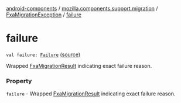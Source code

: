 [android-components](../../index.md) / [mozilla.components.support.migration](../index.md) / [FxaMigrationException](index.md) / [failure](./failure.md)

# failure

`val failure: `[`Failure`](../-fxa-migration-result/-failure/index.md) [(source)](https://github.com/mozilla-mobile/android-components/blob/master/components/support/migration/src/main/java/mozilla/components/support/migration/FennecFxaMigration.kt#L43)

Wrapped [FxaMigrationResult](../-fxa-migration-result/index.md) indicating exact failure reason.

### Property

`failure` - Wrapped [FxaMigrationResult](../-fxa-migration-result/index.md) indicating exact failure reason.
